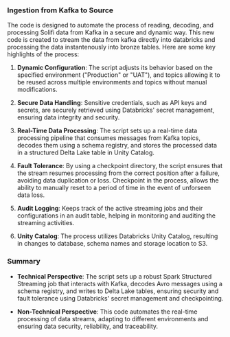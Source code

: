 ### Ingestion from Kafka to Source

The code is designed to automate the process of reading, decoding, and processing Solifi data from Kafka in a secure and dynamic way. This new code is created to stream the data from kafka directly into databricks and processing the data instantenously into bronze tables. Here are some key highlights of the process:

1.  **Dynamic Configuration**: The script adjusts its behavior based on the specified environment ("Production" or "UAT"), and topics allowing it to be reused across multiple environments and topics without manual modifications.
    
2.  **Secure Data Handling**: Sensitive credentials, such as API keys and secrets, are securely retrieved using Databricks' secret management, ensuring data integrity and security.
    
3.  **Real-Time Data Processing**: The script sets up a real-time data processing pipeline that consumes messages from Kafka topics, decodes them using a schema registry, and stores the processed data in a structured Delta Lake table in Unity Catalog.
    
4.  **Fault Tolerance**: By using a checkpoint directory, the script ensures that the stream resumes processing from the correct position after a failure, avoiding data duplication or loss. Checkpoint in the process, allows the ability to manually reset to a period of time in the event of unforseen data loss.
    
5.  **Audit Logging**: Keeps track of the active streaming jobs and their configurations in an audit table, helping in monitoring and auditing the streaming activities.

6.	**Unity Catalog**: The process utilizes Databricks Unity Catalog, resulting in changes to database, schema names and storage location to S3. 
    

### Summary

*   **Technical Perspective**: The script sets up a robust Spark Structured Streaming job that interacts with Kafka, decodes Avro messages using a schema registry, and writes to Delta Lake tables, ensuring security and fault tolerance using Databricks' secret management and checkpointing.
    
*   **Non-Technical Perspective**: This code automates the real-time processing of data streams, adapting to different environments and ensuring data security, reliability, and traceability.